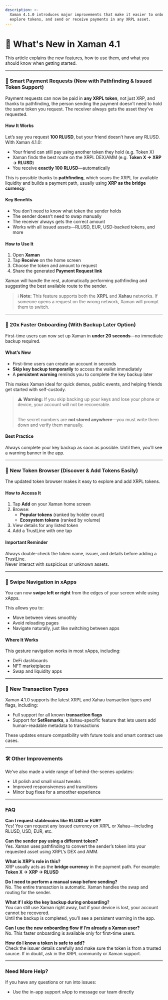 ```yaml
---
description: >-
  Xaman 4.1.0 introduces major improvements that make it easier to onboard,
  explore tokens, and send or receive payments in any XRPL asset.
---
```


# 🎉 What's New in Xaman 4.1

This article explains the new features, how to use them, and what you should know when getting started.

***

### 🔁 Smart Payment Requests (Now with Pathfinding & Issued Token Support)

Payment requests can now be paid in **any XRPL token**, not just XRP, and thanks to pathfinding, the person sending the payment doesn’t need to hold the same token you request. The receiver always gets the asset they've requested.

#### How It Works

Let’s say you request **100 RLUSD**, but your friend doesn’t have any RLUSD.\
With Xaman 4.1.0:

* Your friend can still pay using another token they hold (e.g. Token X)
* Xaman finds the best route on the XRPL DEX/AMM (e.g. **Token X → XRP → RLUSD**)
* You receive **exactly 100 RLUSD**—automatically

This is possible thanks to **pathfinding**, which scans the XRPL for available liquidity and builds a payment path, usually using **XRP as the bridge currency**.

#### Key Benefits

* You don’t need to know what token the sender holds
* The sender doesn’t need to swap manually
* The receiver always gets the correct amount
* Works with all issued assets—RLUSD, EUR, USD-backed tokens, and more

#### How to Use It

1. Open **Xaman**
2. Tap **Receive** on the home screen
3. Choose the token and amount to request
4. Share the generated **Payment Request link**

Xaman will handle the rest, automatically performing pathfinding and suggesting the best available route to the sender.

> ℹ️ **Note:** This feature supports both the **XRPL** and **Xahau** networks. If someone opens a request on the wrong network, Xaman will prompt them to switch.

***

### 🚀 20x Faster Onboarding (With Backup Later Option)

First-time users can now set up Xaman in **under 20 seconds**—no immediate backup required.

#### What’s New

* First-time users can create an account in seconds
* **Skip key backup temporarily** to access the wallet immediately
* A **persistent warning** reminds you to complete the key backup later

This makes Xaman ideal for quick demos, public events, and helping friends get started with self-custody.

> ⚠️ **Warning:** If you skip backing up your keys and lose your phone or device, your account will not be recoverable.
>
> \
> The secret numbers are **not stored anywhere**—you must write them down and verify them manually.

#### Best Practice

Always complete your key backup as soon as possible. Until then, you’ll see a warning banner in the app.

***

### 🧭 New Token Browser (Discover & Add Tokens Easily)

The updated token browser makes it easy to explore and add XRPL tokens.

#### How to Access It

1. Tap **Add** on your Xaman home screen
2. Browse:
   * **Popular tokens** (ranked by holder count)
   * **Ecosystem tokens** (ranked by volume)
3. View details for any listed token
4. Add a TrustLine with one tap

#### Important Reminder

Always double-check the token name, issuer, and details before adding a TrustLine.\
Never interact with suspicious or unknown assets.

***

### 📱 Swipe Navigation in xApps

You can now **swipe left or right** from the edges of your screen while using xApps.

This allows you to:

* Move between views smoothly
* Avoid reloading pages
* Navigate naturally, just like switching between apps

#### Where It Works

This gesture navigation works in most xApps, including:

* DeFi dashboards
* NFT marketplaces
* Swap and liquidity apps

***

### 🔧 New Transaction Types

Xaman 4.1.0 supports the latest XRPL and Xahau transaction types and flags, including:

* Full support for all known **transaction flags**
* Support for **SetRemarks**, a Xahau-specific feature that lets users add human-readable metadata to transactions

These updates ensure compatibility with future tools and smart contract use cases.

***

### 🛠️ Other Improvements

We’ve also made a wide range of behind-the-scenes updates:

* UI polish and small visual tweaks
* Improved responsiveness and transitions
* Minor bug fixes for a smoother experience

***

### FAQ

**Can I request stablecoins like RLUSD or EUR?**\
Yes! You can request any issued currency on XRPL or Xahau—including RLUSD, USD, EUR, etc.

**Can the sender pay using a different token?**\
Yes. Xaman uses pathfinding to convert the sender’s token into your requested asset using XRPL’s DEX and AMM.

**What is XRP’s role in this?**\
XRP usually acts as the **bridge currency** in the payment path. For example:\
**Token X → XRP → RLUSD**

**Do I need to perform a manual swap before sending?**\
No. The entire transaction is automatic. Xaman handles the swap and routing for the sender.

**What if I skip the key backup during onboarding?**\
You can still use Xaman right away, but if your device is lost, your account cannot be recovered.\
Until the backup is completed, you’ll see a persistent warning in the app.

**Can I use the new onboarding flow if I’m already a Xaman user?**\
No. This faster onboarding is available only for first-time users.

**How do I know a token is safe to add?**\
Check the issuer details carefully and make sure the token is from a trusted source. If in doubt, ask in the XRPL community or Xaman support.

***

### Need More Help?

If you have any questions or run into issues:

* Use the in-app support xApp to message our team directly

